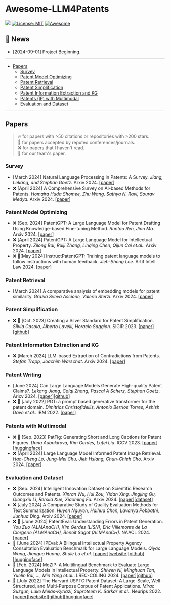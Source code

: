 # Awesome-LLM4Patents

[![](https://img.shields.io/github/stars/QiYao-Wang/Awesome-LLM4Patents)](https://github.com/QiYao-Wang/Awesome-LLM4Patents)
[![License: MIT](https://img.shields.io/badge/License-MIT-yellow.svg)](LICENSE)
[![Awesome](https://awesome.re/badge.svg)](https://awesome.re)

## 📢 News

- [2024-09-01] Project Beginning. 

---

- [Papers](#papers)
  - [Survey](#survery)
  - [Patent Model Optimizing](#patent-model-optimizing)
  - [Patent Retrieval](#patent-retrieval)
  - [Patent Simplification](#patent-simplification)
  - [Patent Information Extraction and KG](#patent-information-extraction-and-KG)
  - [Patents (IP) with Multimodal](#patents-with-multimodal)
  - [Evaluation and Dataset](#evaluation-and-dataset)
---

## Papers

> 🔥 for papers with >50 citations or repositories with >200 stars.\
> 📖 for papers accepted by reputed conferences/journals.\
> ❌ for papers that I haven't read.\
> 🙋 for our team's paper.

### Survey

- [March 2024] Natural Language Processing in Patents: A Survey. *Jiang, Lekang, and Stephan Goetz.* Arxiv 2024. [[paper](https://arxiv.org/pdf/2403.04105v2)]
- ❌ [April 2024] A Comprehensive Survey on AI-based Methods for Patents. *Homaira Huda Shomee, Zhu Wang, Sathya N. Ravi, Sourav Medya*. Arxiv 2024. [[paper](https://arxiv.org/pdf/2404.08668)]

### Patent Model Optimizing

- ❌ [Sep. 2024] PatentGPT: A Large Language Model for Patent Drafting Using Knowledge-based Fine-tuning Method. *Runtao Ren, Jian Ma*. Arxiv 2024. [[paper](https://arxiv.org/pdf/2409.00092)]
- ❌ [April 2024] PatentGPT: A Large Language Model for Intellectual Property. *Zilong Bai, Ruiji Zhang, Linqing Chen, Qijun Cai et.al.*. Arxiv 2024. [[paper](https://arxiv.org/pdf/2404.18255)]
- ❌ 📖[May 2024] InstructPatentGPT: Training patent language models to follow instructions with human feedback. *Jieh-Sheng Lee*. Artif Intell Law 2024. [[paper](https://arxiv.org/pdf/2406.16897)]

### Patent Retrieval

- [March 2024] A comparative analysis of embedding models for patent similarity. *Grazia Sveva Ascione, Valerio Sterzi*. Arxiv 2024. [[paper](https://arxiv.org/pdf/2403.16630)]

### Patent Simplification

- ❌ 📖 [Oct. 2023] Creating a Silver Standard for Patent Simplification. *Silvia Casola, Alberto Lavelli, Horacio Saggion*. SIGIR 2023. [[paper](https://dl.acm.org/doi/pdf/10.1145/3539618.3591657)][[github](https://github.com/slvcsl/patentSilverStandard)]

### Patent Information Extraction and KG

- ❌ [March 2024] LLM-based Extraction of Contradictions from Patents. *Stefan Trapp, Joachim Warschat*. Arxiv 2024. [[paper](https://arxiv.org/pdf/2403.14258)]

### Patent Writing

- [June 2024] Can Large Language Models Generate High-quality Patent Claims?. *Lekang Jiang, Caiqi Zhang, Pascal A Scherz, Stephan Goetz*. Arixv 2024. [[paper](https://arxiv.org/pdf/2406.19465)][[github](https://github.com/scylj1/LLM4DPCG)]
- ❌ 📖 [July 2022] PGT: a prompt based generative transformer for the patent domain. *Dimitrios Christofidellis, Antonio Berrios Torres, Ashish Dave et.al.*. IBM 2022. [[paper](https://openreview.net/pdf?id=dLHtwZKvJmE)]

### Patents with Multimodal

- ❌ 📖 [Sep. 2023] PatFig: Generating Short and Long Captions for Patent Figures. *Dana Aubakirova, Kim Gerdes, Lufei Liu*. ICCV 2023. [[paper](https://arxiv.org/pdf/2309.08379)][[huggingface](https://huggingface.co/datasets/danaaubakirova/patfig)]
- ❌ [April 2024] Large Language Model Informed Patent Image Retrieval. *Hao-Cheng Lo, Jung-Mei Chu, Jieh Hsiang, Chun-Chieh Cho*. Arxiv 2024. [[paper](https://arxiv.org/pdf/2404.19360)]

### Evaluation and Dataset

- ❌ [Sep. 2024] Intelligent Innovation Dataset on Scientific Research Outcomes and Patents. *Xinran Wu, Hui Zou, Yidan Xing, Jingjing Qu, Qiongxiu Li, Renxia Xue, Xiaoming Fu*. Arxiv 2024. [[paper](https://arxiv.org/pdf/2409.06936)][[dataset](https://openxlab.org.cn/datasets/Gracie/ZHICHUANGDATA)]
- ❌ [July 2024] A Comparative Study of Quality Evaluation Methods for Text Summarization. *Huyen Nguyen, Haihua Chen, Lavanya Pobbathi, Junhua Ding*. Arxiv 2024. [[paper](https://arxiv.org/pdf/2407.00747)]
- ❌ 📖 [June 2024] PatentEval: Understanding Errors in Patent Generation. *You Zuo (ALMAnaCH), Kim Gerdes (LISN), Eric Villemonte de La Clergerie (ALMAnaCH), Benoît Sagot (ALMAnaCH)*. NAACL 2024.[[paper](https://arxiv.org/pdf/2406.06589)]
- 🙋 [June 2024] IPEval: A Bilingual Intellectual Property Agency Consultation Evaluation Benchmark for Large Language Models. *Qiyao Wang, Jianguo Huang, Shule Lu et.al.* [[paper](https://arxiv.org/pdf/2406.12386)][[website](https://ipeval.github.io)][[github](https://github.com/QiYao-Wang/IPEval)][[huggingface](https://huggingface.co/datasets/QiYao-Wang/IPEval)]
- 📖 [Feb. 2024] MoZIP: A Multilingual Benchmark to Evaluate Large Language Models in Intellectual Property. *Shiwen Ni, Minghuan Tan, Yuelin Bai, ..., Min Yang et.al.*. LREC-COLING 2024. [[paper](https://arxiv.org/pdf/2402.16389)][[github](https://github.com/AI-for-Science/MoZi)]
- 📖 [July 2022] The Harvard USPTO Patent Dataset: A Large-Scale, Well-Structured, and Multi-Purpose Corpus of Patent Applications. *Mirac Suzgun, Luke Melas-Kyriazi, Suproteem K. Sarkar et.al.*. Neurips 2022. [[paper](https://arxiv.org/pdf/2207.04043)][[website](https://patentdataset.org/)][[github](https://github.com/suzgunmirac/hupd)][[huggingface](https://huggingface.co/datasets/HUPD/hupd)]
